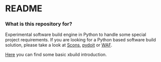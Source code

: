 # README #


### What is this repository for? ###

Experimental software build engine in Python to handle some special project requirements.
If you are looking for a Python based software build solution, please take a look at [Scons](http://scons.org/), [pydoit](http://pydoit.org/) or [WAF](https://waf.io/).

[Here](https://ebak.github.io/xbuild/) you can find some basic xbuild introduction.
